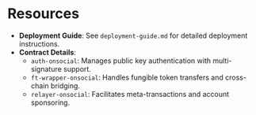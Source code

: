 # Resources

- **Deployment Guide**: See `deployment-guide.md` for detailed deployment instructions.
- **Contract Details**:
  - `auth-onsocial`: Manages public key authentication with multi-signature support.
  - `ft-wrapper-onsocial`: Handles fungible token transfers and cross-chain bridging.
  - `relayer-onsocial`: Facilitates meta-transactions and account sponsoring.